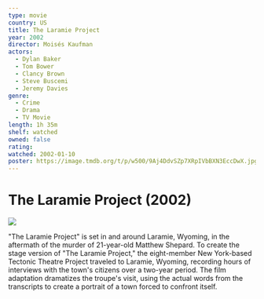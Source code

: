 ```yaml
---
type: movie
country: US
title: The Laramie Project
year: 2002
director: Moisés Kaufman
actors:
  - Dylan Baker
  - Tom Bower
  - Clancy Brown
  - Steve Buscemi
  - Jeremy Davies
genre:
  - Crime
  - Drama
  - TV Movie
length: 1h 35m
shelf: watched
owned: false
rating:
watched: 2002-01-10
poster: https://image.tmdb.org/t/p/w500/9Aj4DdvSZp7XRpIVbBXN3EccDwX.jpg
---
```


# The Laramie Project (2002)

![](https://image.tmdb.org/t/p/w500/9Aj4DdvSZp7XRpIVbBXN3EccDwX.jpg)

"The Laramie Project" is set in and around Laramie, Wyoming, in the aftermath of the murder of 21-year-old Matthew Shepard. To create the stage version of "The Laramie Project," the eight-member New York-based Tectonic Theatre Project traveled to Laramie, Wyoming, recording hours of interviews with the town's citizens over a two-year period. The film adaptation dramatizes the troupe's visit, using the actual words from the transcripts to create a portrait of a town forced to confront itself.